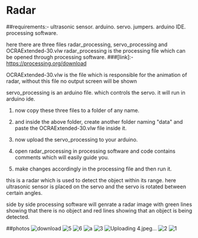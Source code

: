 # Radar

##requirements:-
ultrasonic sensor.
arduino.
servo.
jumpers.
arduino IDE.
processing software.

here there are three files radar_processing, servo_processing and OCRAExtended-30.vlw
radar_processing is the processing file which can be opened through processing software.
###[link]:-  https://processing.org/download

OCRAExtended-30.vlw is the file which is responsible for the animation of radar, without this file no output screen will be shown

servo_processing is an arduino file. which controls the servo. it will run in arduino ide.


1. now copy these three files to a folder of any name. 

2. and inside the above folder, create another folder naming "data" and paste the OCRAExtended-30.vlw file inside it.

3. now upload the servo_processing to your arduino.

4. open radar_processing in processing software and code contains comments which will easily guide you. 

5. make changes accordingly in the processing file and then run it. 

this is a radar which is used to detect the object within its range. here ultrasonic sensor is placed on the servo and the servo is rotated
between certain angles.

side by side processing software will genrate a radar image with green lines showing that there is no object and red lines showing that an
object is being detected.

##photos
![download](https://user-images.githubusercontent.com/32995569/43418158-c26cc028-945a-11e8-8406-3531e908737d.jpeg)
![5](https://user-images.githubusercontent.com/32995569/43418159-c2d227f6-945a-11e8-9d43-9017d81a12c7.jpeg)
![6](https://user-images.githubusercontent.com/32995569/43418161-c3250570-945a-11e8-9654-acdb9bcdd385.jpeg)
![a](https://user-images.githubusercontent.com/32995569/43418162-c37bf22c-945a-11e8-92ae-42c30e8981a8.jpeg)
![3](https://user-images.githubusercontent.com/32995569/43418165-c3d4f62e-945a-11e8-9326-68ff8eaab7f4.jpeg)
![Uploading 4.jpeg…]()
![2](https://user-images.githubusercontent.com/32995569/43418168-c537a02a-945a-11e8-84a9-76eec88da60f.jpeg)
![1](https://user-images.githubusercontent.com/32995569/43418172-c5890f14-945a-11e8-87e6-8b11d78ef627.jpeg)



